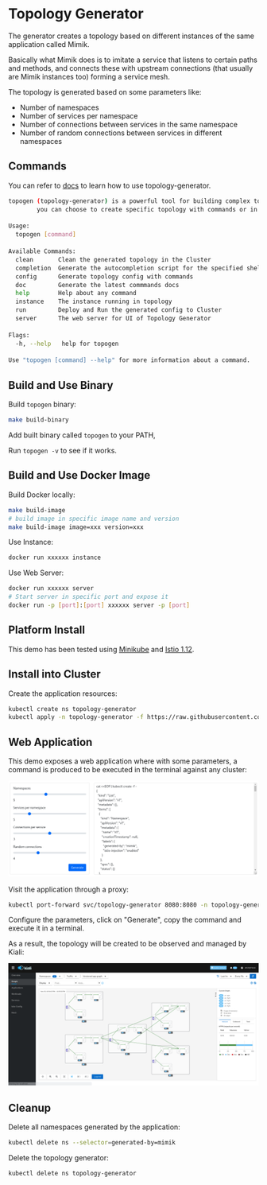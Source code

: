 # Topology Generator

The generator creates a topology based on different instances of the same application called Mimik. 

Basically what Mimik does is to imitate a service that listens to certain paths and methods, and connects these with upstream connections (that usually are Mimik instances too) forming a service mesh.

The topology is generated based on some parameters like:

* Number of namespaces
* Number of services per namespace
* Number of connections between services in the same namespace
* Number of random connections between services in different namespaces

## Commands

You can refer to [docs](doc/commands/topogen.md) to learn how to use topology-generator.

```bash
topogen (topology-generator) is a powerful tool for building complex topology 💪, 
        you can choose to create specific topology with commands or in the UI 🌈.

Usage:
  topogen [command]

Available Commands:
  clean       Clean the generated topology in the Cluster
  completion  Generate the autocompletion script for the specified shell
  config      Generate topology config with commands
  doc         Generate the latest commmands docs
  help        Help about any command
  instance    The instance running in topology
  run         Deploy and Run the generated config to Cluster
  server      The web server for UI of Topology Generator

Flags:
  -h, --help   help for topogen

Use "topogen [command] --help" for more information about a command.
```

## Build and Use Binary

Build `topogen` binary:

```bash
make build-binary
```

Add built binary called `topogen` to your PATH,

Run `topogen -v` to see if it works.


## Build and Use Docker Image

Build Docker locally:

```bash
make build-image
# build image in specific image name and version
make build-image image=xxx version=xxx
```

Use Instance:

```bash
docker run xxxxxx instance
```

Use Web Server:

```bash
docker run xxxxxx server
# Start server in specific port and expose it
docker run -p [port]:[port] xxxxxx server -p [port]
```


## Platform Install

This demo has been tested using [Minikube](https://istio.io/latest/docs/setup/platform-setup/minikube/) and [Istio 1.12](https://istio.io/latest/docs/setup/getting-started/#install).

## Install into Cluster

Create the application resources:

```bash
kubectl create ns topology-generator
kubectl apply -n topology-generator -f https://raw.githubusercontent.com/kiali/demos/master/topology-generator/deploy/generator.yaml 
```

## Web Application

This demo exposes a web application where with some parameters, a command is produced to be executed in the terminal against any cluster:

![generator](./doc/generator.png)

Visit the application through a proxy:

```bash
kubectl port-forward svc/topology-generator 8080:8080 -n topology-generator
```

Configure the parameters, click on "Generate", copy the command and execute it in a terminal.

As a result, the topology will be created to be observed and managed by Kiali:

![kiali](./doc/kiali.png)

## Cleanup

Delete all namespaces generated by the application:

```bash
kubectl delete ns --selector=generated-by=mimik
```

Delete the topology generator:

```bash
kubectl delete ns topology-generator
```